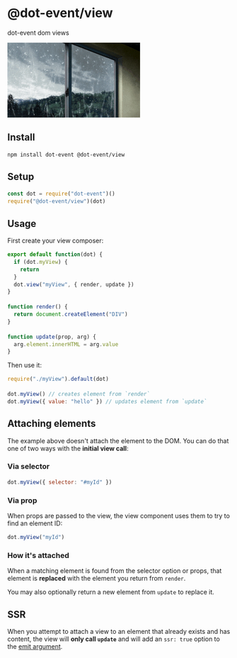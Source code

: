 # @dot-event/view

dot-event dom views

![view](view.gif)

## Install

```bash
npm install dot-event @dot-event/view
```

## Setup

```js
const dot = require("dot-event")()
require("@dot-event/view")(dot)
```

## Usage

First create your view composer:

```js
export default function(dot) {
  if (dot.myView) {
    return
  }
  dot.view("myView", { render, update })
}

function render() {
  return document.createElement("DIV")
}

function update(prop, arg) {
  arg.element.innerHTML = arg.value
}
```

Then use it:

```js
require("./myView").default(dot)

dot.myView() // creates element from `render`
dot.myView({ value: "hello" }) // updates element from `update`
```

## Attaching elements

The example above doesn't attach the element to the DOM. You can do that one of two ways with the **initial view call**:

### Via selector

```js
dot.myView({ selector: "#myId" })
```

### Via prop

When props are passed to the view, the view component uses them to try to find an element ID:

```js
dot.myView("myId")
```

### How it's attached

When a matching element is found from the selector option or props, that element is **replaced** with the element you return from `render`.

You may also optionally return a new element from `update` to replace it.

## SSR

When you attempt to attach a view to an element that already exists and has content, the view will **only call `update`** and will add an `ssr: true` option to the [emit argument](https://github.com/dot-event/dot-event2#emit-argument).
